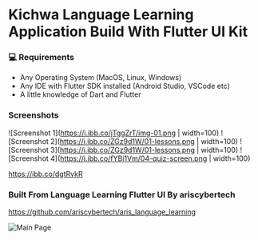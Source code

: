 # Kichwa Language Learning Application Build With Flutter UI Kit #

### 💻 Requirements

- Any Operating System (MacOS, Linux, Windows)
- Any IDE with Flutter SDK installed (Android Studio, VSCode etc)
- A little knowledge of Dart and Flutter

### Screenshots

![Screenshot 1](https://i.ibb.co/jTggZrT/img-01.png | width=100) 
![Screenshot 2](https://i.ibb.co/ZGz9d1W/01-lessons.png | width=100)
![Screenshot 3](https://i.ibb.co/ZGz9d1W/01-lessons.png | width=100) 
![Screenshot 4](https://i.ibb.co/fYBj1Vm/04-quiz-screen.png | width=100) 


https://ibb.co/dgtRvkR

### Built From Language Learning Flutter UI By ariscybertech

https://github.com/ariscybertech/aris_language_learning

![Main Page](https://res.cloudinary.com/olayemii/image/upload/v1611748849/assets/language-1_oestuf.png)
